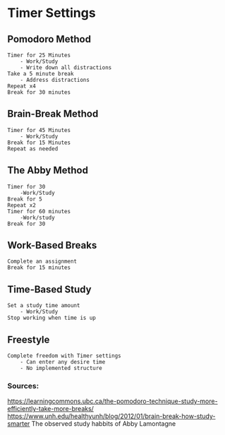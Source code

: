 
# Timer Settings

## Pomodoro Method
    Timer for 25 Minutes 
        - Work/Study
        - Write down all distractions
    Take a 5 minute break
        - Address distractions
    Repeat x4
    Break for 30 minutes

## Brain-Break Method
    Timer for 45 Minutes
        - Work/Study
    Break for 15 Minutes
    Repeat as needed
    
## The Abby Method
    Timer for 30
        -Work/Study
    Break for 5
    Repeat x2
    Timer for 60 minutes
        -Work/study
    Break for 30
    
## Work-Based Breaks
    Complete an assignment
    Break for 15 minutes

## Time-Based Study
    Set a study time amount
        - Work/Study
    Stop working when time is up

## Freestyle
    Complete freedom with Timer settings
        - Can enter any desire time
        - No implemented structure

### Sources:
https://learningcommons.ubc.ca/the-pomodoro-technique-study-more-efficiently-take-more-breaks/
https://www.unh.edu/healthyunh/blog/2012/01/brain-break-how-study-smarter
The observed study habbits of Abby Lamontagne
